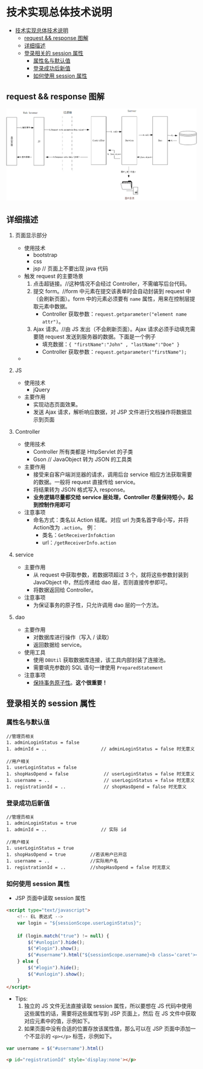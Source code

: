 # 技术实现总体技术说明

<!-- TOC -->

- [技术实现总体技术说明](#%E6%8A%80%E6%9C%AF%E5%AE%9E%E7%8E%B0%E6%80%BB%E4%BD%93%E6%8A%80%E6%9C%AF%E8%AF%B4%E6%98%8E)
    - [request && response 图解](#request--response-%E5%9B%BE%E8%A7%A3)
    - [详细描述](#%E8%AF%A6%E7%BB%86%E6%8F%8F%E8%BF%B0)
    - [登录相关的 session 属性](#%E7%99%BB%E5%BD%95%E7%9B%B8%E5%85%B3%E7%9A%84-session-%E5%B1%9E%E6%80%A7)
        - [属性名与默认值](#%E5%B1%9E%E6%80%A7%E5%90%8D%E4%B8%8E%E9%BB%98%E8%AE%A4%E5%80%BC)
        - [登录成功后新值](#%E7%99%BB%E5%BD%95%E6%88%90%E5%8A%9F%E5%90%8E%E6%96%B0%E5%80%BC)
        - [如何使用 session 属性](#%E5%A6%82%E4%BD%95%E4%BD%BF%E7%94%A8-session-%E5%B1%9E%E6%80%A7)

<!-- /TOC -->

## request && response 图解

![request && response 图解](../images/srs/request-response.png)

## 详细描述

1. 页面显示部分
    - 使用技术
        - bootstrap
        - css
        - jsp // 页面上不要出现 java 代码
    - 触发 request 的主要场景
        1. 点击超链接。//这种情况不会经过 Controller，不需编写后台代码。
        1. 提交 form。//form 中元素在提交该表单时会自动封装到 request 中（会刷新页面）。form 中的元素必须要有 `name` 属性，用来在控制层提取元素中数据。
            - Controller 获取参数：`request.getparameter("element name attr")`。
        1. Ajax 请求。//由 JS 发出（不会刷新页面）。Ajax 请求必须手动填充需要随 request 发送到服务器的数据。下面是一个例子
            - 填充数据：`{ "firstName":"John" , "lastName":"Doe" }`
            - Controller 获取参数：`request.getparameter("firstName");`
    - 
1. JS
    - 使用技术  
        - jQuery
    - 主要作用
        - 实现动态页面效果。
        - 发送 Ajax 请求，解析响应数据，对 JSP 文件进行文档操作将数据显示到页面

1. Controller
    - 使用技术
        - Controller 所有类都是 HttpServlet 的子类
        - Gson // JavaObject 转为 JSON 的工具类
    - 主要作用
        - 接受来自客户端浏览器的请求，调用后台 service 相应方法获取需要的数据。一般将 request 直接传给 service。
        - 将结果转为 JSON 格式写入 response。
        - **业务逻辑尽量都交给 service 层处理，Controller 尽量保持短小，起到控制作用即可**
    - 注意事项
        - 命名方式：类名以 Action 结尾。对应 url 为类名首字母小写，并将 Action改为 `.action`。 例：
            - 类名：`GetReceiverInfoAction`
            - url：`/getReceiverInfo.action`

1. service
    - 主要作用
        - 从 request 中获取参数，若数据项超过 3 个，就将这些参数封装到 JavaObject 中，然后传递给 dao 层，否则直接传参即可。
        - 将数据返回给 Controller。
    - 注意事项
        - 为保证事务的原子性，只允许调用 dao 层的一个方法。

1. dao 
    - 主要作用
        - 对数据库进行操作（写入 / 读取）
        - 返回数据给 service。
    - 使用工具
        - 使用 `DBUtil` 获取数据库连接，该工具内部封装了连接池。
        - 需要填充参数的 SQL 语句一律使用 `PreparedStatement`
    - 注意事项
        - [保持事务原子性](https://docs.oracle.com/javase/tutorial/jdbc/basics/transactions.html)。**这个很重要！**

## 登录相关的 session 属性

### 属性名与默认值

```
//管理员相关
1. adminLoginStatus = false      
1. adminId = ..                    // adminLoginStatus = false 时无意义 

//用户相关
1. userLoginStatus = false
1. shopHasOpend = false             // userLoginStatus = false 时无意义
1. username = ..                    // userLoginStatus = false 时无意义
1. registrationId = ..              // shopHasOpend = false 时无意义
```

### 登录成功后新值

```
//管理员相关
1. adminLoginStatus = true     
1. adminId = ..                    // 实际 id 

//用户相关
1. userLoginStatus = true      
1. shopHasOpend = true         //若该用户已开店   
1. username = ..               //实际用户名
1. registrationId = ..         //shopHasOpend = false 时无意义
```

### 如何使用 session 属性

- JSP 页面中读取 session 属性

```html
<script type="text/javascript">
    <!-- EL 表达式 -->
    var login = "${sessionScope.userLoginStatus}";

    if (login.match("true") != null) {
        $("#unlogin").hide();
        $("#login").show();
        $("#username").html("${sessionScope.username}<b class='caret'></b>"); 
    } else {
        $("#login").hide();
        $("#unlogin").show();
    }
</script>
```

- Tips: 
    1. 独立的 JS 文件无法直接读取 session 属性，所以要想在 JS 代码中使用这些属性的话，需要将这些属性写到 JSP 页面上，然后 在 JS 文件中获取对应元素中的值，示例如下。
    1. 如果页面中没有合适的位置存放该属性值，那么可以在 JSP 页面中添加一个不显示的 `<p></p>` 标签，示例如下。 

```js
var username = $("#username").html()
```

```html
<p id="registrationId" style='display:none'></p>
```